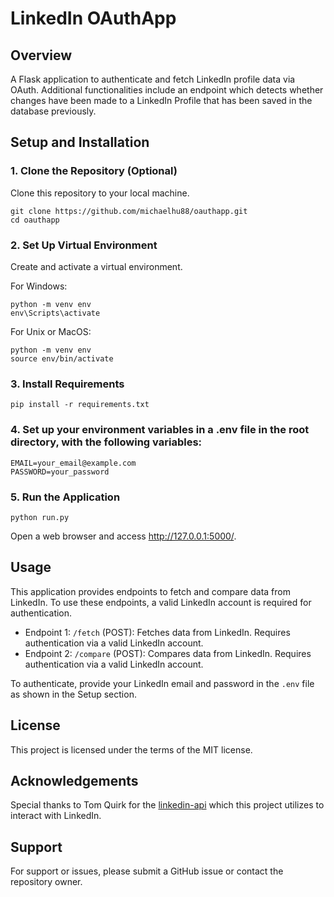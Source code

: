 # LinkedIn OAuthApp

## Overview
A Flask application to authenticate and fetch LinkedIn profile data via OAuth. Additional functionalities include an endpoint which detects whether changes have been made to a LinkedIn Profile that has been saved in the database previously. 


## Setup and Installation

### 1. Clone the Repository (Optional)
Clone this repository to your local machine.

```shell
git clone https://github.com/michaelhu88/oauthapp.git
cd oauthapp
```

### 2. Set Up Virtual Environment
Create and activate a virtual environment.

For Windows:

```shell
python -m venv env
env\Scripts\activate
```

For Unix or MacOS:

```shell
python -m venv env
source env/bin/activate
```

### 3. Install Requirements

```shell
pip install -r requirements.txt
```

### 4. Set up your environment variables in a .env file in the root directory, with the following variables:
```
EMAIL=your_email@example.com
PASSWORD=your_password
```

### 5. Run the Application

```shell
python run.py
```

Open a web browser and access http://127.0.0.1:5000/.

## Usage
This application provides endpoints to fetch and compare data from LinkedIn. To use these endpoints, a valid LinkedIn account is required for authentication.

- Endpoint 1: `/fetch` (POST): Fetches data from LinkedIn. Requires authentication via a valid LinkedIn account.
- Endpoint 2: `/compare` (POST): Compares data from LinkedIn. Requires authentication via a valid LinkedIn account.

To authenticate, provide your LinkedIn email and password in the `.env` file as shown in the Setup section.

## License
This project is licensed under the terms of the MIT license.

## Acknowledgements
Special thanks to Tom Quirk for the [linkedin-api](https://github.com/tomquirk/linkedin-api) which this project utilizes to interact with LinkedIn.

## Support
For support or issues, please submit a GitHub issue or contact the repository owner.



